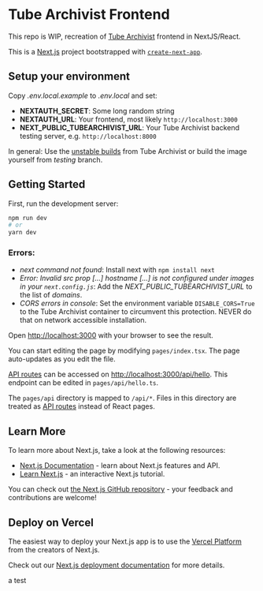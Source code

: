 # Tube Archivist Frontend

This repo is WIP, recreation of [Tube Archivist](https://github.com/tubearchivist/tubearchivist) frontend in NextJS/React.

This is a [Next.js](https://nextjs.org/) project bootstrapped with [`create-next-app`](https://github.com/vercel/next.js/tree/canary/packages/create-next-app).

## Setup your environment
Copy *.env.local.example* to *.env.local* and set:
- **NEXTAUTH_SECRET**: Some long random string
- **NEXTAUTH_URL**: Your frontend, most likely `http://localhost:3000`
- **NEXT_PUBLIC_TUBEARCHIVIST_URL**: Your Tube Archivist backend testing server, e.g. `http://localhost:8000`

In general: Use the [unstable builds](https://github.com/tubearchivist/tubearchivist/blob/master/CONTRIBUTING.md#releases) from Tube Archivist or build the image yourself from *testing* branch. 

## Getting Started

First, run the development server:

```bash
npm run dev
# or
yarn dev
```

### Errors:
- *next command not found*: Install next with `npm install next`
- *Error: Invalid src prop [...] hostname [...] is not configured under images in your `next.config.js`*: Add the *NEXT_PUBLIC_TUBEARCHIVIST_URL* to the list of *domains*.
- *CORS errors in console*: Set the environment variable `DISABLE_CORS=True` to the Tube Archivist container to circumvent this protection. NEVER do that on network accessible installation.

Open [http://localhost:3000](http://localhost:3000) with your browser to see the result.

You can start editing the page by modifying `pages/index.tsx`. The page auto-updates as you edit the file.

[API routes](https://nextjs.org/docs/api-routes/introduction) can be accessed on [http://localhost:3000/api/hello](http://localhost:3000/api/hello). This endpoint can be edited in `pages/api/hello.ts`.

The `pages/api` directory is mapped to `/api/*`. Files in this directory are treated as [API routes](https://nextjs.org/docs/api-routes/introduction) instead of React pages.

## Learn More

To learn more about Next.js, take a look at the following resources:

- [Next.js Documentation](https://nextjs.org/docs) - learn about Next.js features and API.
- [Learn Next.js](https://nextjs.org/learn) - an interactive Next.js tutorial.

You can check out [the Next.js GitHub repository](https://github.com/vercel/next.js/) - your feedback and contributions are welcome!

## Deploy on Vercel

The easiest way to deploy your Next.js app is to use the [Vercel Platform](https://vercel.com/new?utm_medium=default-template&filter=next.js&utm_source=create-next-app&utm_campaign=create-next-app-readme) from the creators of Next.js.

Check out our [Next.js deployment documentation](https://nextjs.org/docs/deployment) for more details.

a test